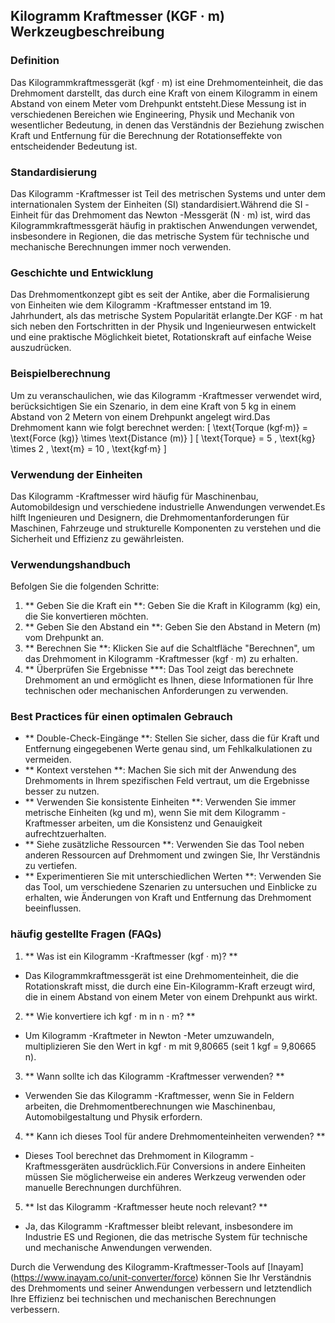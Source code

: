 ## Kilogramm Kraftmesser (KGF · m) Werkzeugbeschreibung

### Definition
Das Kilogrammkraftmessgerät (kgf · m) ist eine Drehmomenteinheit, die das Drehmoment darstellt, das durch eine Kraft von einem Kilogramm in einem Abstand von einem Meter vom Drehpunkt entsteht.Diese Messung ist in verschiedenen Bereichen wie Engineering, Physik und Mechanik von wesentlicher Bedeutung, in denen das Verständnis der Beziehung zwischen Kraft und Entfernung für die Berechnung der Rotationseffekte von entscheidender Bedeutung ist.

### Standardisierung
Das Kilogramm -Kraftmesser ist Teil des metrischen Systems und unter dem internationalen System der Einheiten (SI) standardisiert.Während die SI -Einheit für das Drehmoment das Newton -Messgerät (N · m) ist, wird das Kilogrammkraftmessgerät häufig in praktischen Anwendungen verwendet, insbesondere in Regionen, die das metrische System für technische und mechanische Berechnungen immer noch verwenden.

### Geschichte und Entwicklung
Das Drehmomentkonzept gibt es seit der Antike, aber die Formalisierung von Einheiten wie dem Kilogramm -Kraftmesser entstand im 19. Jahrhundert, als das metrische System Popularität erlangte.Der KGF · m hat sich neben den Fortschritten in der Physik und Ingenieurwesen entwickelt und eine praktische Möglichkeit bietet, Rotationskraft auf einfache Weise auszudrücken.

### Beispielberechnung
Um zu veranschaulichen, wie das Kilogramm -Kraftmesser verwendet wird, berücksichtigen Sie ein Szenario, in dem eine Kraft von 5 kg in einem Abstand von 2 Metern von einem Drehpunkt angelegt wird.Das Drehmoment kann wie folgt berechnet werden:
\[ \text{Torque (kgf·m)} = \text{Force (kg)} \times \text{Distance (m)} \]
\[ \text{Torque} = 5 \, \text{kg} \times 2 \, \text{m} = 10 \, \text{kgf·m} \]

### Verwendung der Einheiten
Das Kilogramm -Kraftmesser wird häufig für Maschinenbau, Automobildesign und verschiedene industrielle Anwendungen verwendet.Es hilft Ingenieuren und Designern, die Drehmomentanforderungen für Maschinen, Fahrzeuge und strukturelle Komponenten zu verstehen und die Sicherheit und Effizienz zu gewährleisten.

### Verwendungshandbuch
Befolgen Sie die folgenden Schritte:
1. ** Geben Sie die Kraft ein **: Geben Sie die Kraft in Kilogramm (kg) ein, die Sie konvertieren möchten.
2. ** Geben Sie den Abstand ein **: Geben Sie den Abstand in Metern (m) vom Drehpunkt an.
3. ** Berechnen Sie **: Klicken Sie auf die Schaltfläche "Berechnen", um das Drehmoment in Kilogramm -Kraftmesser (kgf · m) zu erhalten.
4. ** Überprüfen Sie Ergebnisse ***: Das Tool zeigt das berechnete Drehmoment an und ermöglicht es Ihnen, diese Informationen für Ihre technischen oder mechanischen Anforderungen zu verwenden.

### Best Practices für einen optimalen Gebrauch
- ** Double-Check-Eingänge **: Stellen Sie sicher, dass die für Kraft und Entfernung eingegebenen Werte genau sind, um Fehlkalkulationen zu vermeiden.
- ** Kontext verstehen **: Machen Sie sich mit der Anwendung des Drehmoments in Ihrem spezifischen Feld vertraut, um die Ergebnisse besser zu nutzen.
- ** Verwenden Sie konsistente Einheiten **: Verwenden Sie immer metrische Einheiten (kg und m), wenn Sie mit dem Kilogramm -Kraftmesser arbeiten, um die Konsistenz und Genauigkeit aufrechtzuerhalten.
- ** Siehe zusätzliche Ressourcen **: Verwenden Sie das Tool neben anderen Ressourcen auf Drehmoment und zwingen Sie, Ihr Verständnis zu vertiefen.
- ** Experimentieren Sie mit unterschiedlichen Werten **: Verwenden Sie das Tool, um verschiedene Szenarien zu untersuchen und Einblicke zu erhalten, wie Änderungen von Kraft und Entfernung das Drehmoment beeinflussen.

### häufig gestellte Fragen (FAQs)

1. ** Was ist ein Kilogramm -Kraftmesser (kgf · m)? **
- Das Kilogrammkraftmessgerät ist eine Drehmomenteinheit, die die Rotationskraft misst, die durch eine Ein-Kilogramm-Kraft erzeugt wird, die in einem Abstand von einem Meter von einem Drehpunkt aus wirkt.

2. ** Wie konvertiere ich kgf · m in n · m? **
- Um Kilogramm -Kraftmeter in Newton -Meter umzuwandeln, multiplizieren Sie den Wert in kgf · m mit 9,80665 (seit 1 kgf = 9,80665 n).

3. ** Wann sollte ich das Kilogramm -Kraftmesser verwenden? **
- Verwenden Sie das Kilogramm -Kraftmesser, wenn Sie in Feldern arbeiten, die Drehmomentberechnungen wie Maschinenbau, Automobilgestaltung und Physik erfordern.

4. ** Kann ich dieses Tool für andere Drehmomenteinheiten verwenden? **
- Dieses Tool berechnet das Drehmoment in Kilogramm -Kraftmessgeräten ausdrücklich.Für Conversions in andere Einheiten müssen Sie möglicherweise ein anderes Werkzeug verwenden oder manuelle Berechnungen durchführen.

5. ** Ist das Kilogramm -Kraftmesser heute noch relevant? **
- Ja, das Kilogramm -Kraftmesser bleibt relevant, insbesondere im Industrie ES und Regionen, die das metrische System für technische und mechanische Anwendungen verwenden.

Durch die Verwendung des Kilogramm-Kraftmesser-Tools auf [Inayam] (https://www.inayam.co/unit-converter/force) können Sie Ihr Verständnis des Drehmoments und seiner Anwendungen verbessern und letztendlich Ihre Effizienz bei technischen und mechanischen Berechnungen verbessern.